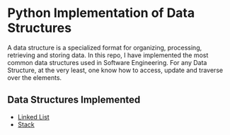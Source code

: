 # Python Implementation of Data Structures





A data structure is a specialized format for organizing, processing, retrieving and storing data.
In this repo, I have implemented the most common data structures used in Software Engineering.
For any Data Structure, at the very least, one know how to access, update and traverse over the elements.

## Data Structures Implemented

- [Linked List]
- [Stack]




[//]: # (These are reference links used in the body of this note and get stripped out when the markdown processor does its job. There is no need to format nicely because it shouldn't be seen. Thanks SO - http://stackoverflow.com/questions/4823468/store-comments-in-markdown-syntax)

   [Linked List]: <https://github.com/shiva1605/DataStructures/tree/dev/Linked%20List>
   [Stack]: <https://github.com/shiva1605/DataStructures/tree/dev/Stack>
   

